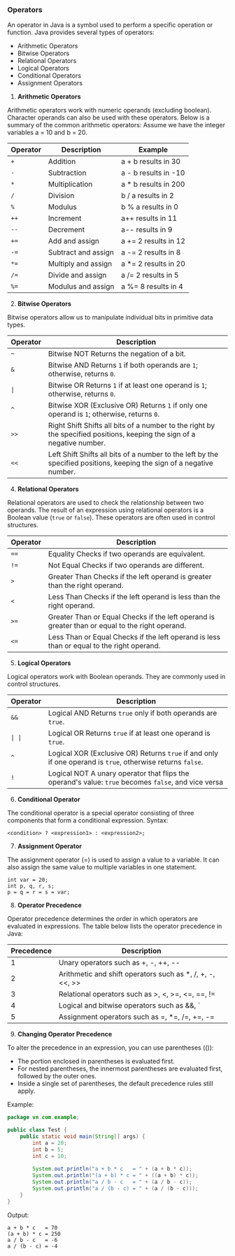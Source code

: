 ### Operators
An operator in Java is a symbol used to perform a specific operation or function. Java provides several types of operators:  
- Arithmetic Operators
- Bitwise Operators
- Relational Operators
- Logical Operators
- Conditional Operators
- Assignment Operators

1. **Arithmetic Operators**

Arithmetic operators work with numeric operands (excluding boolean). Character operands can also be used with these operators.
Below is a summary of the common arithmetic operators:
Assume we have the integer variables a = 10 and b = 20.

| Operator | Description         | Example              |
|----------|---------------------|----------------------|
| `+`      | Addition            | a + b results in 30  |
| `-`      | Subtraction         | a - b results in -10 |
| `*`      | Multiplication      | a * b results in 200 |
| `/`      | Division            | b / a results in 2   |
| `%`      | Modulus             | b % a results in 0   |
| `++`     | Increment           | a++ results in 11    |
| `--`     | Decrement           | a-- results in 9     |
| `+=`     | Add and assign      | a += 2 results in 12 |
| `-=`     | Subtract and assign | a -= 2 results in 8  |
| `*=`     | Multiply and assign | a *= 2 results in 20 |
| `/=`     | Divide and assign   | a /= 2 results in 5  |
| `%=`     | Modulus and assign  | a %= 8 results in 4  |


2. **Bitwise Operators**

Bitwise operators allow us to manipulate individual bits in primitive data types.

| Operator | Description                                                                                                              |
|----------|--------------------------------------------------------------------------------------------------------------------------|
| `~`      | Bitwise NOT  Returns the negation of a bit.                                                                              |
| `&`      | Bitwise AND  Returns `1` if both operands are `1`; otherwise, returns `0`.                                               |
| `\|`     | Bitwise OR  Returns `1` if at least one operand is `1`; otherwise, returns `0`.                                          |
| `^`      | Bitwise XOR (Exclusive OR)  Returns `1` if only one operand is `1`; otherwise, returns `0`.                              |
| `>>`     | Right Shift  Shifts all bits of a number to the right by the specified positions, keeping the sign of a negative number. |
| `<<`     | Left Shift  Shifts all bits of a number to the left by the specified positions, keeping the sign of a negative number.   |

4. **Relational Operators**

Relational operators are used to check the relationship between two operands. The result of an expression using relational operators is a Boolean value (`true` or `false`). These operators are often used in control structures.

| Operator | Description                                                                                      |
|----------|--------------------------------------------------------------------------------------------------|
| `==`     | Equality  Checks if two operands are equivalent.                                                 |
| `!=`     | Not Equal  Checks if two operands are different.                                                 |
| `>`      | Greater Than  Checks if the left operand is greater than the right operand.                      |
| `<`      | Less Than  Checks if the left operand is less than the right operand.                            |
| `>=`     | Greater Than or Equal  Checks if the left operand is greater than or equal to the right operand. |
| `<=`     | Less Than or Equal  Checks if the left operand is less than or equal to the right operand.       |

5. **Logical Operators**

Logical operators work with Boolean operands. They are commonly used in control structures.

| Operator | Description                                                                                                  |
|----------|--------------------------------------------------------------------------------------------------------------|
| `&&`     | Logical AND  Returns `true` only if both operands are `true`.                                                |
| `\| \|`  | Logical OR  Returns `true` if at least one operand is `true`.                                                |                             |
| `^`      | Logical XOR (Exclusive OR)   Returns `true` if and only if one operand is `true`, otherwise returns `false`. |
| `!`      | Logical NOT  A unary operator that flips the operand's value: `true` becomes `false`, and vice versa         |

6. **Conditional Operator**

The conditional operator is a special operator consisting of three components that form a conditional expression. Syntax:
```
<condition> ? <expression1> : <expression2>;
```
7. **Assignment Operator**

The assignment operator (=) is used to assign a value to a variable. It can also assign the same value to multiple variables in one statement.
```
int var = 20;
int p, q, r, s;
p = q = r = s = var;
```
8. **Operator Precedence**

Operator precedence determines the order in which operators are evaluated in expressions. The table below lists the operator precedence in Java:

| Precedence | Description                                               |
|------------|-----------------------------------------------------------|
| 1          | Unary operators such as +, -, ++, --                      |
| 2          | Arithmetic and shift operators such as *, /, +, -, <<, >> |                             
| 3          | Relational operators such as >, <, >=, <=, ==, !=         |
| 4          | Logical and bitwise operators such as &&, `               |
| 5          | Assignment operators such as =, *=, /=, +=, -=            |

9. **Changing Operator Precedence**

To alter the precedence in an expression, you can use parentheses (()):

- The portion enclosed in parentheses is evaluated first.
- For nested parentheses, the innermost parentheses are evaluated first, followed by the outer ones.
- Inside a single set of parentheses, the default precedence rules still apply.

Example:
```java
package vn.com.example;

public class Test {
    public static void main(String[] args) {
        int a = 20;
        int b = 5;
        int c = 10;
 
        System.out.println("a + b * c   = " + (a + b * c));
        System.out.println("(a + b) * c = " + ((a + b) * c));
        System.out.println("a / b - c   = " + (a / b - c));
        System.out.println("a / (b - c) = " + (a / (b - c)));
    }
}
```
Output:
```
a + b * c   = 70
(a + b) * c = 250
a / b - c   = -6
a / (b - c) = -4
```
